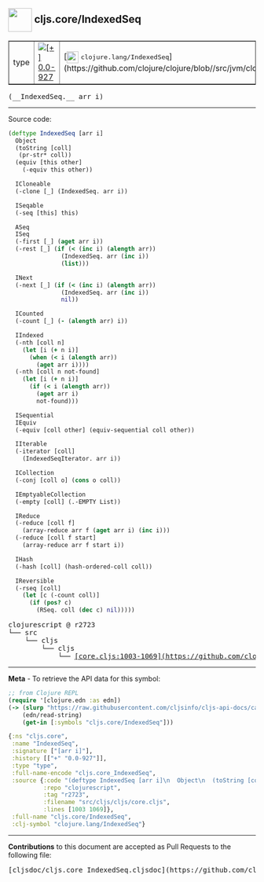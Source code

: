 ## <img width="48px" valign="middle" src="http://i.imgur.com/Hi20huC.png"> cljs.core/IndexedSeq

 <table border="1">
<tr>

<td>type</td>
<td><a href="https://github.com/cljsinfo/cljs-api-docs/tree/0.0-927"><img valign="middle" alt="[+] 0.0-927" src="https://img.shields.io/badge/+-0.0--927-lightgrey.svg"></a> </td>
<td>
[<img height="24px" valign="middle" src="http://i.imgur.com/1GjPKvB.png"> <samp>clojure.lang/IndexedSeq</samp>](https://github.com/clojure/clojure/blob//src/jvm/clojure/lang/IndexedSeq.java)
</td>
</tr>
</table>

 <samp>
(__IndexedSeq.__ arr i)<br>
</samp>

---





Source code:

```clj
(deftype IndexedSeq [arr i]
  Object
  (toString [coll]
   (pr-str* coll))
  (equiv [this other]
    (-equiv this other))

  ICloneable
  (-clone [_] (IndexedSeq. arr i))

  ISeqable
  (-seq [this] this)

  ASeq
  ISeq
  (-first [_] (aget arr i))
  (-rest [_] (if (< (inc i) (alength arr))
               (IndexedSeq. arr (inc i))
               (list)))

  INext
  (-next [_] (if (< (inc i) (alength arr))
               (IndexedSeq. arr (inc i))
               nil))

  ICounted
  (-count [_] (- (alength arr) i))

  IIndexed
  (-nth [coll n]
    (let [i (+ n i)]
      (when (< i (alength arr))
        (aget arr i))))
  (-nth [coll n not-found]
    (let [i (+ n i)]
      (if (< i (alength arr))
        (aget arr i)
        not-found)))

  ISequential
  IEquiv
  (-equiv [coll other] (equiv-sequential coll other))

  IIterable
  (-iterator [coll]
    (IndexedSeqIterator. arr i))

  ICollection
  (-conj [coll o] (cons o coll))

  IEmptyableCollection
  (-empty [coll] (.-EMPTY List))

  IReduce
  (-reduce [coll f]
    (array-reduce arr f (aget arr i) (inc i)))
  (-reduce [coll f start]
    (array-reduce arr f start i))

  IHash
  (-hash [coll] (hash-ordered-coll coll))

  IReversible
  (-rseq [coll]
    (let [c (-count coll)]
      (if (pos? c)
        (RSeq. coll (dec c) nil)))))
```

 <pre>
clojurescript @ r2723
└── src
    └── cljs
        └── cljs
            └── <ins>[core.cljs:1003-1069](https://github.com/clojure/clojurescript/blob/r2723/src/cljs/cljs/core.cljs#L1003-L1069)</ins>
</pre>


---

__Meta__ - To retrieve the API data for this symbol:

```clj
;; from Clojure REPL
(require '[clojure.edn :as edn])
(-> (slurp "https://raw.githubusercontent.com/cljsinfo/cljs-api-docs/catalog/cljs-api.edn")
    (edn/read-string)
    (get-in [:symbols "cljs.core/IndexedSeq"]))
```

```clj
{:ns "cljs.core",
 :name "IndexedSeq",
 :signature ["[arr i]"],
 :history [["+" "0.0-927"]],
 :type "type",
 :full-name-encode "cljs.core_IndexedSeq",
 :source {:code "(deftype IndexedSeq [arr i]\n  Object\n  (toString [coll]\n   (pr-str* coll))\n  (equiv [this other]\n    (-equiv this other))\n\n  ICloneable\n  (-clone [_] (IndexedSeq. arr i))\n\n  ISeqable\n  (-seq [this] this)\n\n  ASeq\n  ISeq\n  (-first [_] (aget arr i))\n  (-rest [_] (if (< (inc i) (alength arr))\n               (IndexedSeq. arr (inc i))\n               (list)))\n\n  INext\n  (-next [_] (if (< (inc i) (alength arr))\n               (IndexedSeq. arr (inc i))\n               nil))\n\n  ICounted\n  (-count [_] (- (alength arr) i))\n\n  IIndexed\n  (-nth [coll n]\n    (let [i (+ n i)]\n      (when (< i (alength arr))\n        (aget arr i))))\n  (-nth [coll n not-found]\n    (let [i (+ n i)]\n      (if (< i (alength arr))\n        (aget arr i)\n        not-found)))\n\n  ISequential\n  IEquiv\n  (-equiv [coll other] (equiv-sequential coll other))\n\n  IIterable\n  (-iterator [coll]\n    (IndexedSeqIterator. arr i))\n\n  ICollection\n  (-conj [coll o] (cons o coll))\n\n  IEmptyableCollection\n  (-empty [coll] (.-EMPTY List))\n\n  IReduce\n  (-reduce [coll f]\n    (array-reduce arr f (aget arr i) (inc i)))\n  (-reduce [coll f start]\n    (array-reduce arr f start i))\n\n  IHash\n  (-hash [coll] (hash-ordered-coll coll))\n\n  IReversible\n  (-rseq [coll]\n    (let [c (-count coll)]\n      (if (pos? c)\n        (RSeq. coll (dec c) nil)))))",
          :repo "clojurescript",
          :tag "r2723",
          :filename "src/cljs/cljs/core.cljs",
          :lines [1003 1069]},
 :full-name "cljs.core/IndexedSeq",
 :clj-symbol "clojure.lang/IndexedSeq"}

```

---

__Contributions__ to this document are accepted as Pull Requests to the following file:

 <pre>
[cljsdoc/cljs.core_IndexedSeq.cljsdoc](https://github.com/cljsinfo/cljs-api-docs/blob/master/cljsdoc/cljs.core_IndexedSeq.cljsdoc)
</pre>

